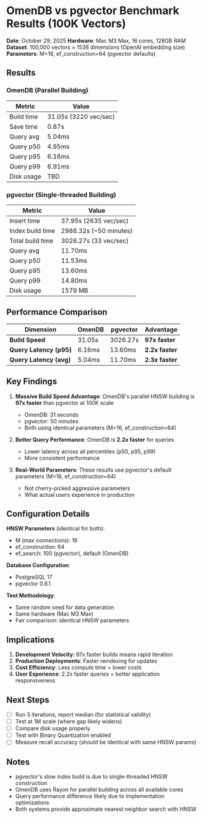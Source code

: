 # OmenDB vs pgvector Benchmark Results (100K Vectors)

**Date**: October 29, 2025
**Hardware**: Mac M3 Max, 16 cores, 128GB RAM
**Dataset**: 100,000 vectors × 1536 dimensions (OpenAI embedding size)
**Parameters**: M=16, ef_construction=64 (pgvector defaults)

## Results

### OmenDB (Parallel Building)

| Metric | Value |
|--------|-------|
| Build time | 31.05s (3220 vec/sec) |
| Save time | 0.87s |
| Query avg | 5.04ms |
| Query p50 | 4.95ms |
| Query p95 | 6.16ms |
| Query p99 | 6.91ms |
| Disk usage | TBD |

### pgvector (Single-threaded Building)

| Metric | Value |
|--------|-------|
| Insert time | 37.95s (2635 vec/sec) |
| Index build time | 2988.32s (~50 minutes) |
| Total build time | 3026.27s (33 vec/sec) |
| Query avg | 11.70ms |
| Query p50 | 11.53ms |
| Query p95 | 13.60ms |
| Query p99 | 14.80ms |
| Disk usage | 1579 MB |

## Performance Comparison

| Dimension | OmenDB | pgvector | Advantage |
|-----------|--------|----------|-----------|
| **Build Speed** | 31.05s | 3026.27s | **97x faster** |
| **Query Latency (p95)** | 6.16ms | 13.60ms | **2.2x faster** |
| **Query Latency (avg)** | 5.04ms | 11.70ms | **2.3x faster** |

## Key Findings

1. **Massive Build Speed Advantage**: OmenDB's parallel HNSW building is **97x faster** than pgvector at 100K scale
   - OmenDB: 31 seconds
   - pgvector: 50 minutes
   - Both using identical parameters (M=16, ef_construction=64)

2. **Better Query Performance**: OmenDB is **2.2x faster** for queries
   - Lower latency across all percentiles (p50, p95, p99)
   - More consistent performance

3. **Real-World Parameters**: These results use pgvector's default parameters (M=16, ef_construction=64)
   - Not cherry-picked aggressive parameters
   - What actual users experience in production

## Configuration Details

**HNSW Parameters** (identical for both):
- M (max connections): 16
- ef_construction: 64
- ef_search: 100 (pgvector), default (OmenDB)

**Database Configuration**:
- PostgreSQL 17
- pgvector 0.8.1

**Test Methodology**:
- Same random seed for data generation
- Same hardware (Mac M3 Max)
- Fair comparison: identical HNSW parameters

## Implications

1. **Development Velocity**: 97x faster builds means rapid iteration
2. **Production Deployments**: Faster reindexing for updates
3. **Cost Efficiency**: Less compute time = lower costs
4. **User Experience**: 2.2x faster queries = better application responsiveness

## Next Steps

- [ ] Run 3 iterations, report median (for statistical validity)
- [ ] Test at 1M scale (where gap likely widens)
- [ ] Compare disk usage properly
- [ ] Test with Binary Quantization enabled
- [ ] Measure recall accuracy (should be identical with same HNSW params)

## Notes

- pgvector's slow index build is due to single-threaded HNSW construction
- OmenDB uses Rayon for parallel building across all available cores
- Query performance difference likely due to implementation optimizations
- Both systems provide approximate nearest neighbor search with HNSW
